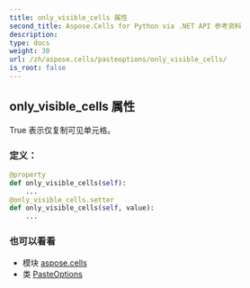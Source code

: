 ```yaml
---
title: only_visible_cells 属性
second_title: Aspose.Cells for Python via .NET API 参考资料
description:
type: docs
weight: 30
url: /zh/aspose.cells/pasteoptions/only_visible_cells/
is_root: false
---
```

## only_visible_cells 属性

True 表示仅复制可见单元格。
### 定义：
```python
@property
def only_visible_cells(self):
    ...
@only_visible_cells.setter
def only_visible_cells(self, value):
    ...
```

### 也可以看看
* 模块 [aspose.cells](../../)
* 类 [PasteOptions](/cells/python-net/zh/aspose.cells/pasteoptions)
